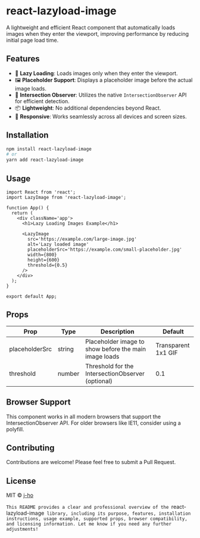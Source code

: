 # react-lazyload-image

A lightweight and efficient React component that automatically loads images when they enter the viewport, improving performance by reducing initial page load time.

## Features

- 🚀 **Lazy Loading**: Loads images only when they enter the viewport.
- 🖼️ **Placeholder Support**: Displays a placeholder image before the actual image loads.
- 🔄 **Intersection Observer**: Utilizes the native `IntersectionObserver` API for efficient detection.
- 📦 **Lightweight**: No additional dependencies beyond React.
- 📱 **Responsive**: Works seamlessly across all devices and screen sizes.

## Installation

```bash
npm install react-lazyload-image
# or
yarn add react-lazyload-image
```

## Usage

```tsx
import React from 'react';
import LazyImage from 'react-lazyload-image';

function App() {
  return (
    <div className='app'>
      <h1>Lazy Loading Images Example</h1>

      <LazyImage
        src='https://example.com/large-image.jpg'
        alt='Lazy loaded image'
        placeholderSrc='https://example.com/small-placeholder.jpg'
        width={800}
        height={600}
        threshold={0.5}
      />
    </div>
  );
}

export default App;
```

## Props

| Prop           | Type   | Description                                           | Default             |
| -------------- | ------ | ----------------------------------------------------- | ------------------- |
| placeholderSrc | string | Placeholder image to show before the main image loads | Transparent 1x1 GIF |
| threshold      | number | Threshold for the IntersectionObserver (optional)     | 0.1                 |

## Browser Support

This component works in all modern browsers that support the IntersectionObserver API. For older browsers like IE11, consider using a polyfill.

## Contributing

Contributions are welcome! Please feel free to submit a Pull Request.

## License

MIT © [j-ho](https://github.com/awesomelon)

`This README provides a clear and professional overview of the `react-lazyload-image` library, including its purpose, features, installation instructions, usage example, supported props, browser compatibility, and licensing information. Let me know if you need any further adjustments!`
